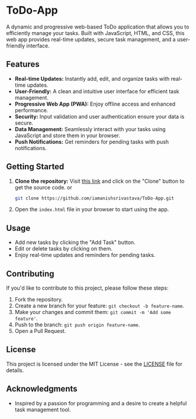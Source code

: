 # ToDo-App

A dynamic and progressive web-based ToDo application that allows you to efficiently manage your tasks. Built with JavaScript, HTML, and CSS, this web app provides real-time updates, secure task management, and a user-friendly interface.

## Features

- **Real-time Updates:** Instantly add, edit, and organize tasks with real-time updates.
- **User-Friendly:** A clean and intuitive user interface for efficient task management.
- **Progressive Web App (PWA):** Enjoy offline access and enhanced performance.
- **Security:** Input validation and user authentication ensure your data is secure.
- **Data Management:** Seamlessly interact with your tasks using JavaScript and store them in your browser.
- **Push Notifications:** Get reminders for pending tasks with push notifications.

## Getting Started

1. **Clone the repository:** Visit [this link](https://github.com/iamanishsrivastava/ToDo-App) and click on the "Clone" button to get the source code.
   or
   ```sh
   git clone https://github.com/iamanishsrivastava/ToDo-App.git
   ```
   
2. Open the `index.html` file in your browser to start using the app.

## Usage

- Add new tasks by clicking the "Add Task" button.
- Edit or delete tasks by clicking on them.
- Enjoy real-time updates and reminders for pending tasks.

## Contributing

If you'd like to contribute to this project, please follow these steps:

1. Fork the repository.
2. Create a new branch for your feature: `git checkout -b feature-name`.
3. Make your changes and commit them: `git commit -m 'Add some feature'`.
4. Push to the branch: `git push origin feature-name`.
5. Open a Pull Request.

## License

This project is licensed under the MIT License - see the [LICENSE](LICENSE) file for details.

## Acknowledgments

- Inspired by a passion for programming and a desire to create a helpful task management tool.
